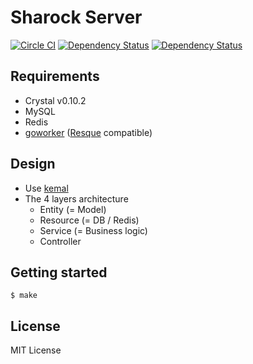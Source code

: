 # Sharock Server
[![Circle CI](https://img.shields.io/circleci/project/shardsrocks/sharock-server/master.svg)](https://circleci.com/gh/shardsrocks/sharock-server/tree/master)
[![Dependency Status](https://shards.rocks/badge/github/shardsrocks/sharock-api-server/status.svg)](https://shards.rocks/github/shardsrocks/sharock-api-server)
[![Dependency Status](https://shards.rocks/badge/github/shardsrocks/sharock-api-server/dev_status.svg)](https://shards.rocks/github/shardsrocks/sharock-api-server)

## Requirements

- Crystal v0.10.2
- MySQL
- Redis
- [goworker](https://github.com/benmanns/goworker) ([Resque](https://github.com/benmanns/goworker) compatible)

## Design

- Use [kemal](https://github.com/sdogruyol/kemal)
- The 4 layers architecture
  - Entity (= Model)
  - Resource (= DB / Redis)
  - Service (= Business logic)
  - Controller

## Getting started

```
$ make
```

## License
MIT License
